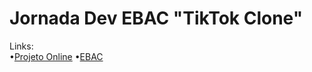 # Jornada Dev EBAC "TikTok Clone"

Links:
<br />
•<a href='https://tiktok---jornada-41c77.web.app/'>Projeto Online</a>
•<a href='https://ebaconline.com.br/'>EBAC</a>
